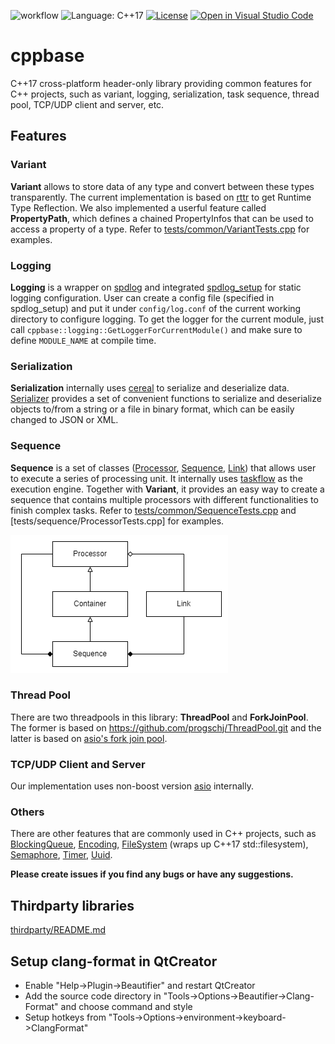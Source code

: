 ![workflow](https://github.com/o-netusa/cppbase/actions/workflows/build.yml/badge.svg)
![Language: C++17](https://img.shields.io/badge/Language-C%2B%2B17-yellow)
[![License](https://img.shields.io/badge/License-Apache_2.0-blue.svg)](https://opensource.org/licenses/Apache-2.0)
[![Open in Visual Studio Code](https://img.shields.io/badge/-Open%20in%20Visual%20Studio%20Code-007acc)](https://vscode.dev/github/o-netusa/cppbase)

# cppbase
C++17 cross-platform header-only library providing common features for C++ projects, such as variant, logging, serialization, task sequence, thread pool, TCP/UDP client and server, etc.

## Features
### Variant
**Variant** allows to store data of any type and convert between these types transparently. The current implementation is based on [rttr](https://github.com/rttrorg/rttr) to get Runtime Type Reflection. We also implemented a userful feature called **PropertyPath**, which defines a chained PropertyInfos that can be used to access a property of a type. Refer to [tests/common/VariantTests.cpp](tests/common/VariantTests.cpp) for examples.
### Logging
**Logging** is a wrapper on [spdlog](https://github.com/gabime/spdlog) and integrated [spdlog_setup](https://github.com/guangie88/spdlog_setup) for static logging configuration. User can create a config file (specified in spdlog_setup) and put it under `config/log.conf` of the current working directory to configure logging. To get the logger for the current module, just call `cppbase::logging::GetLoggerForCurrentModule()` and make sure to define `MODULE_NAME` at compile time.
### Serialization
**Serialization** internally uses [cereal](https://github.com/USCiLab/cereal) to serialize and deserialize data. [Serializer](common/Serializer.h) provides a set of convenient functions to serialize and deserialize objects to/from a string or a file in binary format, which can be easily changed to JSON or XML.
### Sequence
**Sequence** is a set of classes ([Processor](sequence/Processor.h), [Sequence](sequence/Sequence.h), [Link](sequence/Link.h)) that allows user to execute a series of processing unit. It internally uses [taskflow](https://github.com/taskflow/taskflow) as the execution engine. Together with **Variant**, it provides an easy way to create a sequence that contains multiple processors with different functionalities to finish complex tasks. Refer to [tests/common/SequenceTests.cpp](tests/sequence/SequenceTests.cpp) and [tests/sequence/ProcessorTests.cpp] for examples.

![Processor, Sequence and link](docs/images/sequence_processor.png)
### Thread Pool
There are two threadpools in this library: **ThreadPool** and **ForkJoinPool**. The former is based on https://github.com/progschj/ThreadPool.git and the latter is based on [asio's fork join pool](https://raw.githubusercontent.com/boostorg/asio/develop/example/cpp14/executors/fork_join.cpp).
### TCP/UDP Client and Server
Our implementation uses non-boost version [asio](https://github.com/chriskohlhoff/asio) internally.
### Others
There are other features that are commonly used in C++ projects, such as [BlockingQueue](common/BlockingQueue.h), [Encoding](common/Encoding.h), [FileSystem](common/FileSystem.h) (wraps up C++17 std::filesystem), [Semaphore](common/Semaphore.h), [Timer](common/Timer.h), [Uuid](common/Uuid.h).

**Please create issues if you find any bugs or have any suggestions.**

## Thirdparty libraries
[thirdparty/README.md](https://github.com/o-netusa/cppbase/tree/master/thirdparty/README.md)

## Setup clang-format in QtCreator
* Enable "Help->Plugin->Beautifier" and restart QtCreator
* Add the source code directory in "Tools->Options->Beautifier->Clang-Format" and choose command and style
* Setup hotkeys from "Tools->Options->environment->keyboard->ClangFormat"
